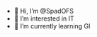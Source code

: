 - 👋 Hi, I’m @SpadOFS
- 👀 I’m interested in IT
- 🌱 I’m currently learning GI

<!---
SpadOFS/SpadOFS is a ✨ special ✨ repository because its `README.md` (this file) appears on your GitHub profile.
You can click the Preview link to take a look at your changes.
--->
